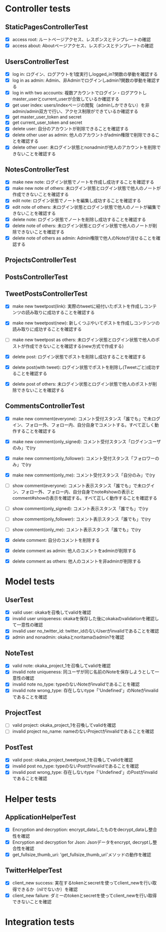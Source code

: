 # Controller tests
## StaticPagesControllerTest
- [x] access root: ルートページアクセス、レスポンスとテンプレートの確認
- [x] access about: Aboutページアクセス、レスポンスとテンプレートの確認

## UsersControllerTest
- [x] log in: ログイン、ログアウトを1度実行しlogged_in?関数の挙動を確認する
- [x] log in as admin: Admin、非Adminでログインしadmin?関数の挙動を確認する
- [x] log in with two accounts: 複数アカウントでログイン・ログアウトしmaster_userとcurrent_userが合致しているか確認する
- [x] get user index: users/indexページの閲覧（adminしかできない）を非admin/admin双方で行い、アクセス制限ができているか確認する
- [x] get master_user_token and secret
- [x] get current_user_token and secret
- [x] delete user: 自分のアカウントが削除できることを確認する
- [x] delete other user as admin: 他人のアカウントがadmin権限で削除できることを確認する
- [x] delete other user: 未ログイン状態とnonadminが他人のアカウントを削除できないことを確認する

## NotesControllerTest
- [x] make new note: ログイン状態でノートを作成し成功することを確認する
- [x] make new note of others: 未ログイン状態とログイン状態で他人のノートが作成できないことを確認する
- [x] edit note: ログイン状態でノートを編集し成功することを確認する
- [x] edit note of others: 未ログイン状態とログイン状態で他人のノートが編集できないことを確認する
- [x] delete note: ログイン状態でノートを削除し成功することを確認する
- [x] delete note of others: 未ログイン状態とログイン状態で他人のノートが削除できないことを確認する
- [x] delete note of others as admin: Admin権限で他人のNoteが消せることを確認する

## ProjectsControllerTest

## PostsControllerTest

## TweetPostsControllerTest
- [x] make new tweetpost(link): 実際のtweetに紐付いたポストを作成しコンテンツの読み取りに成功することを確認する
- [x] make new tweetpost(new): 新しくつぶやいてポストを作成しコンテンツの読み取りに成功することを確認する
- [ ] make new tweetpost as others: 未ログイン状態とログイン状態で他人のポストが作成できないことを確認する(new方式で作成する)
- [x] delete post: ログイン状態でポストを削除し成功することを確認する
- [x] delete post(with tweet): ログイン状態でポストを削除し(Tweetごと)成功することを確認する
- [x] delete post of others: 未ログイン状態とログイン状態で他人のポストが削除できないことを確認する


## CommentsControllerTest
- [x] make new comment(everyone): コメント受付スタンス「誰でも」で未ログイン、フォロー外、フォロー内、自分自身でコメントする。すべて正しく動作することを確認する
- [x] make new comment(only_signed): コメント受付スタンス「ログインユーザのみ」で(ry
- [x] make new comment(only_follower): コメント受付スタンス「フォロワーのみ」で(ry
- [x] make new comment(only_me): コメント受付スタンス「自分のみ」で(ry

- [ ] show comment(everyone): コメント表示スタンス「誰でも」で未ログイン、フォロー外、フォロー内、自分自身でnote#showの表示とcomment#showの表示を確認する。すべて正しく動作することを確認する
- [ ] show comment(only_signed): コメント表示スタンス「誰でも」で(ry
- [ ] show comment(only_follower): コメント表示スタンス「誰でも」で(ry
- [ ] show comment(only_me): コメント表示スタンス「誰でも」で(ry

- [x] delete comment: 自分のコメントを削除する
- [x] delete comment as admin: 他人のコメントをadminが削除する
- [x] delete comment as others: 他人のコメントを非adminが削除する

# Model tests
## UserTest
- [x] valid user: okakaを召喚してvalidを確認
- [x] invalid user uniqueness: okakaを保存した後にokakaのvalidationを確認して一意性の確認
- [x] invalid user no_twitter_id: twitter_idのないUserがinvalidであることを確認
- [x] admin and nonadmin: okakaとnoritamaのadmin?を確認

## NoteTest
- [x] valid note: okaka_project_1を召喚してvalidを確認
- [x] invalid note uniqueness: 同ユーザが同じ名前のNoteを保存しようとして一意性の確認
- [x] invalid note no_type: typeのないNoteがinvalidであることを確認
- [x] invalid note wrong_type: 存在しないtype「'Undefined'」のNoteがinvalidであることを確認

## ProjectTest
- [ ] valid project: okaka_project_1を召喚してvalidを確認
- [ ] invalid project no_name: nameのないProjectがinvalidであることを確認

## PostTest
- [x] valid post: okaka_project_tweetpost_1を召喚してvalidを確認
- [x] invalid post no_type: typeのないPostがinvalidであることを確認
- [x] invalid post wrong_type: 存在しないtype「'Undefined'」のPostがinvalidであることを確認

# Helper tests
## ApplicationHelperTest
- [x] Encryption and decryption: encrypt_dataしたものをdecrypt_dataし整合性を確認
- [x] Encryption and decryption for Json: Jsonデータをencrypt, decryptし整合性を確認
- [x] get_fullsize_thumb_uri: 'get_fullsize_thumb_uri'メソッドの動作を確認

## TwitterHelperTest
- [x] client_new success: 実在するtokenとsecretを使ってclient_newを行い取得できるか（nilでないか）を確認
- [x] client_new failure: ダミーのtokenとsecretを使ってclient_newを行い取得できないことを確認

# Integration tests
